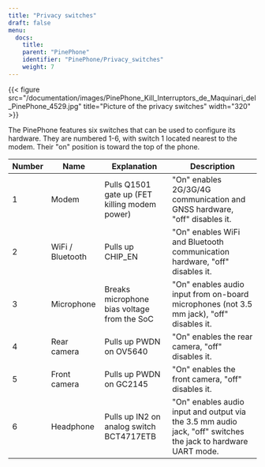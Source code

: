 ```yaml
---
title: "Privacy switches"
draft: false
menu:
  docs:
    title:
    parent: "PinePhone"
    identifier: "PinePhone/Privacy_switches"
    weight: 7
---
```


{{< figure src="/documentation/images/PinePhone_Kill_Interruptors_de_Maquinari_del_PinePhone_4529.jpg" title="Picture of the privacy switches" width="320" >}}

The PinePhone features six switches that can be used to configure its hardware. They are numbered 1-6, with switch 1 located nearest to the modem. Their "on" position is toward the top of the phone.

| Number | Name | Explanation | Description |
| --- | --- | --- | --- |
| 1 | Modem | Pulls Q1501 gate up (FET killing modem power) | "On" enables 2G/3G/4G communication and GNSS hardware, "off" disables it. |
| 2 | WiFi / Bluetooth | Pulls up CHIP_EN | "On" enables WiFi and Bluetooth communication hardware, "off" disables it. |
| 3 | Microphone | Breaks microphone bias voltage from the SoC | "On" enables audio input from on-board microphones (not 3.5 mm jack), "off" disables it. |
| 4 | Rear camera | Pulls up PWDN on OV5640 | "On" enables the rear camera, "off" disables it. |
| 5 | Front camera | Pulls up PWDN on GC2145 | "On" enables the front camera, "off" disables it. |
| 6 | Headphone | Pulls up IN2 on analog switch BCT4717ETB | "On" enables audio input and output via the 3.5 mm audio jack, "off" switches the jack to hardware UART mode. |
